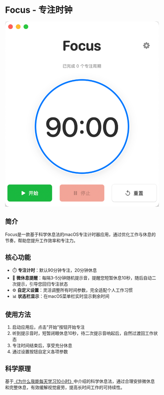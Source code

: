 # Focus - 专注时钟

![Focus应用界面](images/image.png)

## 简介

Focus是一款基于科学休息法的macOS专注计时器应用，通过优化工作与休息的节奏，帮助您提升工作效率和专注力。

## 核心功能

- ⏱️ **专注计时**：默认90分钟专注，20分钟休息
- 🔔 **微休息提醒**：每隔3-5分钟随机提示音，提醒您短暂休息10秒，随后自动二次提示，引导您回归专注状态
- ⚙️ **自定义设置**：灵活调整所有时间参数，完全适配个人工作习惯
- 📊 **状态栏显示**：在macOS菜单栏实时显示剩余时间

## 使用方法

1. 启动应用后，点击"开始"按钮开始专注
2. 听到提示音时，短暂闭眼休息10秒，待二次提示音响起后，自然过渡回工作状态
3. 专注时间结束后，享受充分休息
4. 通过设置按钮自定义各项参数

## 科学原理

基于[《为什么我能每天学习10小时》](https://www.bilibili.com/video/BV1naLozQEBq)中介绍的科学休息法，通过合理安排微休息和完整休息，有效缓解视觉疲劳，提高长时间工作的可持续性。